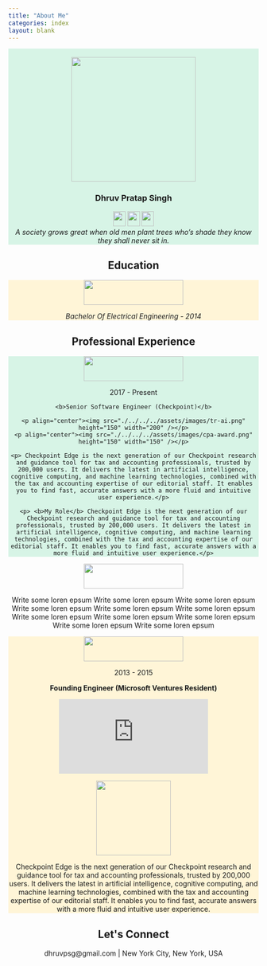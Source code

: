 ```yaml
---
title: "About Me"
categories: index
layout: blank
---
```

<div align="center" style="background-color:#d7f4e6;">
  <br/>
  <img src="./../../../assets/images/dps2.png" height="250" width="250"/>
  <h3>Dhruv Pratap Singh</h3>
  <div>
    <img src="./../../../assets/images/favicon.png" height="30" width="25"/>
    <img src="./../../../assets/images/favicon.png" height="30" width="25"/>
    <img src="./../../../assets/images/favicon.png" height="30" width="25"/>
  </div>
  <i>A society grows great when old men plant trees who’s shade they know they shall never sit in.</i>
</div>

<main>
  <article align="center">
    <h1>Education</h1>
  </article>
  <article align="center" style="background-color:#fff5d7;">
    <img src="./../../../assets/images/umn.png" height="50" width="200" />
    <p align="center"><i>Bachelor Of Electrical Engineering - 2014</i></p>
  </article>
  
   <article align="center">
     <h1>Professional Experience</h1>
   </article>

  <article align="center" style="background-color:#d7f4e6;">
    <img src="./../../../assets/images/tr.png" height="50" width="200" />
    <p align="center">2017 - Present</p>

    <b>Senior Software Engineer (Checkpoint)</b>

    <p align="center"><img src="./../../../assets/images/tr-ai.png" height="150" width="200" /></p>
    <p align="center"><img src="./../../../assets/images/cpa-award.png" height="150" width="150" /></p>

    <p> Checkpoint Edge is the next generation of our Checkpoint research and guidance tool for tax and accounting professionals, trusted by 200,000 users. It delivers the latest in artificial intelligence, cognitive computing, and machine learning technologies, combined with the tax and accounting expertise of our editorial staff. It enables you to find fast, accurate answers with a more fluid and intuitive user experience.</p>

    <p> <b>My Role</b> Checkpoint Edge is the next generation of our Checkpoint research and guidance tool for tax and accounting professionals, trusted by 200,000 users. It delivers the latest in artificial intelligence, cognitive computing, and machine learning technologies, combined with the tax and accounting expertise of our editorial staff. It enables you to find fast, accurate answers with a more fluid and intuitive user experience.</p>

  </article>
  
  <article align="center">
   <img src="./../../../assets/images/capgemini.png" height="50" width="200" />
  
   <p> Write some loren epsum Write some loren epsum Write some loren epsum Write some loren epsum Write some loren epsum Write some loren epsum Write some loren epsum Write some loren epsum Write some loren epsum Write some loren epsum Write some loren epsum </p> 
   </article>
  
   <article align="center" style="background-color:#fff5d7;">
    <img src="./../../../assets/images/reemo.png" height="50" width="200" />
    
   <p align="center">2013 - 2015</p>
    
   <b>Founding Engineer (Microsoft Ventures Resident)</b>
    
   <p align="center"><iframe src="https://www.youtube.com/embed/rhzXoYxtvGY" frameborder="0" allow="accelerometer; autoplay; encrypted
     -media; gyroscope; picture-in-picture" allowfullscreen></iframe></p>
     <p align="center"><img src="./../../../assets/images/reemo-watch.jpg" height="150" width="150" /></p>
    
   <p> Checkpoint Edge is the next generation of our Checkpoint research and guidance tool for tax and accounting professionals, trusted
      by 200,000 users. It delivers the latest in artificial intelligence, cognitive computing, and machine learning technologies, combined with the tax and accounting expertise of our editorial staff. It enables you to find fast, accurate answers with a more fluid and intuitive user experience.</p>
   </article>

  <article>
    <h1 align="center">
      Let's Connect
    </h1>
    <p align="center">dhruvpsg@gmail.com | New York City, New York, USA</p>
  </article>
</main>
